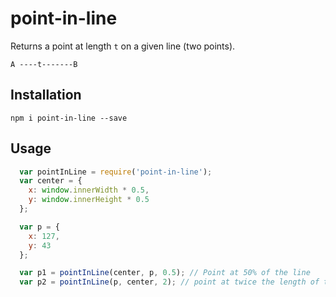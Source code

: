 point-in-line
===

Returns a point at length `t` on a given line (two points).

`A ----t-------B`

## Installation

`npm i point-in-line --save`

## Usage
```js
  var pointInLine = require('point-in-line');
  var center = {
    x: window.innerWidth * 0.5,
    y: window.innerHeight * 0.5
  };

  var p = {
    x: 127,
    y: 43
  };

  var p1 = pointInLine(center, p, 0.5); // Point at 50% of the line
  var p2 = pointInLine(p, center, 2); // point at twice the length of the line
  ```